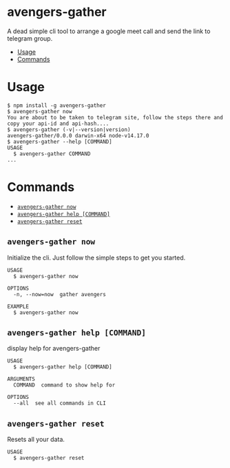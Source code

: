 avengers-gather
=================

A dead simple cli tool to arrange a google meet call and send the link to telegram group.

<!-- toc -->
* [Usage](#usage)
* [Commands](#commands)
<!-- tocstop -->
# Usage
<!-- usage -->
```sh-session
$ npm install -g avengers-gather
$ avengers-gather now
You are about to be taken to telegram site, follow the steps there and copy your api-id and api-hash....
$ avengers-gather (-v|--version|version)
avengers-gather/0.0.0 darwin-x64 node-v14.17.0
$ avengers-gather --help [COMMAND]
USAGE
  $ avengers-gather COMMAND
...
```
<!-- usagestop -->
# Commands
<!-- commands -->
* [`avengers-gather now`](#avengers-gather-now)
* [`avengers-gather help [COMMAND]`](#avengers-gather-help-command)
* [`avengers-gather reset`](#avengers-gather-reset)

## `avengers-gather now`

Initialize the cli. Just follow the simple steps to get you started.

```
USAGE
  $ avengers-gather now

OPTIONS
  -n, --now=now  gather avengers

EXAMPLE
  $ avengers-gather now
```

## `avengers-gather help [COMMAND]`

display help for avengers-gather

```
USAGE
  $ avengers-gather help [COMMAND]

ARGUMENTS
  COMMAND  command to show help for

OPTIONS
  --all  see all commands in CLI
```

## `avengers-gather reset`

Resets all your data.

```
USAGE
  $ avengers-gather reset
```
